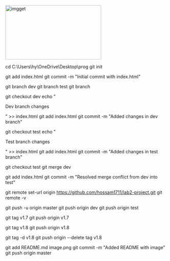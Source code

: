 <img width="299" height="169" alt="imgget" src="https://github.com/user-attachments/assets/12eadbee-a72a-4329-8f6b-b5a290fe7b01" />


cd C:\Users\hy\OneDrive\Desktop\prog
git init

git add index.html
git commit -m "Initial commit with index.html"

git branch dev
git branch test
git branch  

git checkout dev
echo "<p>Dev branch changes</p>" >> index.html
git add index.html
git commit -m "Added changes in dev branch"

git checkout test
echo "<p>Test branch changes</p>" >> index.html
git add index.html
git commit -m "Added changes in test branch"

git checkout test
git merge dev

git add index.html
git commit -m "Resolved merge conflict from dev into test"

git remote set-url origin https://github.com/hossam1711/lab2-project.git
git remote -v 

git push -u origin master
git push origin dev
git push origin test

git tag v1.7
git push origin v1.7

git tag v1.8
git push origin v1.8

git tag -d v1.8
git push origin --delete tag v1.8


git add README.md image.png
git commit -m "Added README with image"
git push origin master
